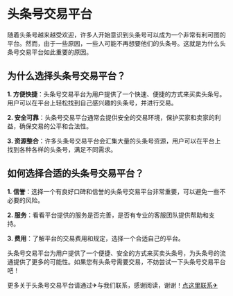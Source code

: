 # 头条号交易平台

随着头条号越来越受欢迎，许多人开始意识到头条号可以成为一个非常有利可图的平台。然而，由于一些原因，一些人可能不再想要他们的头条号。这就是为什么头条号交易平台如此重要的原因。

## 为什么选择头条号交易平台？

**1. 方便快捷**：头条号交易平台为用户提供了一个快速、便捷的方式来买卖头条号。用户可以在平台上轻松找到自己感兴趣的头条号，并进行交易。

**2. 安全可靠**：头条号交易平台通常会提供安全的交易环境，保护买家和卖家的利益，确保交易的公平和合法性。

**3. 资源整合**：许多头条号交易平台会汇集大量的头条号资源，用户可以在平台上找到各种各样的头条号，满足不同需求。

## 如何选择合适的头条号交易平台？

**1. 信誉**：选择一个有良好口碑和信誉的头条号交易平台非常重要，可以避免一些不必要的风险。

**2. 服务**：看看平台提供的服务是否完善，是否有专业的客服团队提供帮助和支持。

**3. 费用**：了解平台的交易费用和规定，选择一个合适自己的平台。

头条号交易平台为用户提供了一个便捷、安全的方式来买卖头条号，为头条号的流通提供了更多的可能性。如果您有头条号需要交易，不妨尝试一下头条号交易平台吧！

更多关于头条号交易平台请通过✈与我们联系，感谢阅读，谢谢！[点这里联系✈](https://acc.k02.cc)